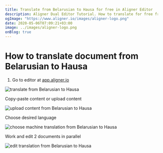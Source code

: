 ```yaml
---
title: Translate from Belarusian to Hausa for free in Aligner Editor
description: Aligner Dual Editor Tutorial. How to translate for free from Belarusian to Hausa. Aligner is multilingual document management platform. 
ogImage: "https://www.aligner.io/images/aligner-logo.png"
date: 2020-05-06T07:09:21+03:00
image: ../images/aligner-logo.png
onBlog: true
---
```


# How to translate document from Belarusian to Hausa

1. Go to editor at [app.aligner.io](https://app.aligner.io "Aligner App web page")

![translate from Belarusian to Hausa](../aligner-blank-editor.png "translate from Belarusian to Hausa")

Copy-paste content or upload content

![upload content from Belarusian to Hausa](../aligner-uploaded-document.png "upload content from Belarusian to Hausa")

Choose desired language

![choose machine translation from Belarusian to Hausa](../aligner-language-dropdown.png "choose machine translation from Belarusian to Hausa")

Work and edit 2 documents in parallel

![edit translation from Belarusian to Hausa](../aligner-double-sitded-editor.png "edit translation from Belarusian to Hausa")

